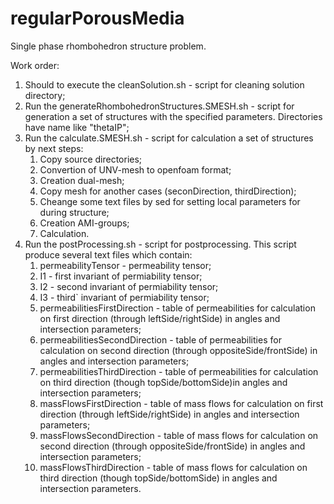 # regularPorousMedia
Single phase rhombohedron structure problem.

Work order:
1. Should to execute the cleanSolution.sh - script for cleaning solution directory;
2. Run the generateRhombohedronStructures.SMESH.sh - script for generation a set of structures with the specified parameters. Directories have name like "theta<value of angle>IP<value of intersection>";
3. Run the calculate.SMESH.sh - script for calculation a set of structures by next steps:
    1. Copy source directories;
    2. Convertion of UNV-mesh to openfoam format;
    3. Creation dual-mesh;
    4. Copy mesh for another cases (seconDirection, thirdDirection);
    5. Cheange some text files by sed for setting local parameters for during structure;
    6. Creation AMI-groups;
    7. Calculation.
4. Run the postProcessing.sh - script for postprocessing. This script produce several text files which contain:
    1. permeabilityTensor - permeability tensor;
    2. I1 - first invariant of permiability tensor;
    3. I2 - second invariant of permiability tensor;
    4. I3 - third` invariant of permiability tensor;
    5. permeabilitiesFirstDirection - table of permeabilities for calculation on first direction (through leftSide/rightSide) in angles and intersection parameters;
    6. permeabilitiesSecondDirection - table of permeabilities for calculation on second direction (through oppositeSide/frontSide) in angles and intersection parameters;
    7. permeabilitiesThirdDirection - table of permeabilities for calculation on third direction (though topSide/bottomSide)in angles and intersection parameters;
    8. massFlowsFirstDirection - table of mass flows for calculation on first direction (through leftSide/rightSide) in angles and intersection parameters;
    9. massFlowsSecondDirection - table of mass flows for calculation on second direction (through oppositeSide/frontSide) in angles and intersection parameters;
    10. massFlowsThirdDirection - table of mass flows for calculation on third direction (though topSide/bottomSide) in angles and intersection parameters.
